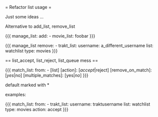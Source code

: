 = Refactor list usage =

Just some ideas ...

Alternative to add_list, remove_list

{{{
manage_list:
  add:
    - movie_list: foobar
}}}

{{{
manage_list
  remove:
    - trakt_list:
        username: a_different_username
        list: watchlist
        type: movies
}}}


== list_accept, list_reject, list_queue mess ==

{{{
match_list:
  from:
    - [list]
  [action]: [*accept*|reject]
  [remove_on_match]: [*yes*|no]
  [multiple_matches]: [yes|*no*]
}}}

default marked with *

examples:

{{{
match_list:
  from:
    - trakt_list:
      username: traktusername
      list: watchlist
      type: movies
  action: accept
}}}
